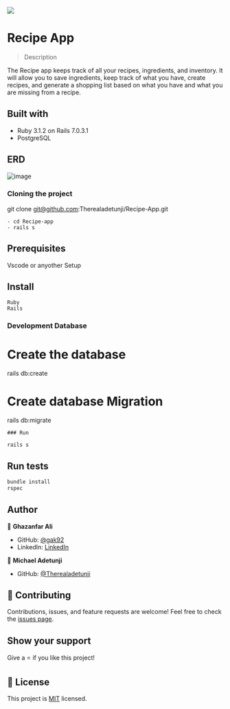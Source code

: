 ![](https://img.shields.io/badge/Microverse-blueviolet)

# Recipe App

> Description

The Recipe app keeps track of all your recipes, ingredients, and inventory. It will allow you to save ingredients, keep track of what you have, create recipes, and generate a shopping list based on what you have and what you are missing from a recipe.

## Built with
>
- Ruby 3.1.2 on Rails 7.0.3.1
- PostgreSQL

## ERD

![image](https://github.com/microverseinc/curriculum-rails/blob/main/recipe-app/images/recipe_erd_2_members.png)

### Cloning the project

git clone git@github.com:Therealadetunji/Recipe-App.git <Your-Build-Directory>

```
- cd Recipe-app
- rails s
```

## Prerequisites

Vscode or anyother
Setup

## Install

    Ruby
    Rails

### Development Database

# Create the database

rails db:create

# Create database Migration

rails db:migrate

```
### Run

rails s
```

## Run tests

```sh
bundle install
rspec
```

## Author

👤 **Ghazanfar Ali**

- GitHub: [@gak92](https://github.com/gak92)
- LinkedIn: [LinkedIn](https://www.linkedin.com/in/ghazanfar-ali-9a4998a/)

👤 **Michael Adetunji**

- GitHub: [@Therealadetunji](https://github.com/Therealadetunji)

## :handshake: Contributing

Contributions, issues, and feature requests are welcome!
Feel free to check the [issues page](https://github.com/Therealadetunji/Recipe-App/issues).

## Show your support

Give a :star:️ if you like this project!

## :memo: License

This project is [MIT](./MIT.md) licensed.
